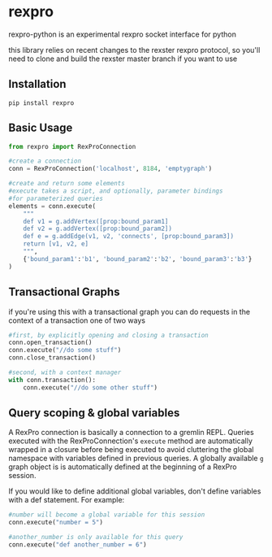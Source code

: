 rexpro
======

rexpro-python is an experimental rexpro socket interface for python

this library relies on recent changes to the rexster rexpro protocol, so you'll need to clone and build the rexster master branch if you want to use

## Installation
```
pip install rexpro
```

## Basic Usage

```python
from rexpro import RexProConnection

#create a connection
conn = RexProConnection('localhost', 8184, 'emptygraph')

#create and return some elements
#execute takes a script, and optionally, parameter bindings
#for parameterized queries
elements = conn.execute(
    """
    def v1 = g.addVertex([prop:bound_param1]
    def v2 = g.addVertex([prop:bound_param2])
    def e = g.addEdge(v1, v2, 'connects', [prop:bound_param3])
    return [v1, v2, e]
    """,
    {'bound_param1':'b1', 'bound_param2':'b2', 'bound_param3':'b3'}
)
```

## Transactional Graphs

if you're using this with a transactional graph you can do requests in the context of a transaction one of two ways

```python
#first, by explicitly opening and closing a transaction
conn.open_transaction()
conn.execute("//do some stuff")
conn.close_transaction()

#second, with a context manager
with conn.transaction():
    conn.execute("//do some other stuff")
```

## Query scoping & global variables

A RexPro connection is basically a connection to a gremlin REPL.
Queries executed with the RexProConnection's `execute` method are automatically wrapped in a closure before being executed
to avoid cluttering the global namespace with variables defined in previous queries. A globally available `g` graph object
is is automatically defined at the beginning of a RexPro session.

If you would like to define additional global variables, don't define variables with a def statement. For example:

```python
#number will become a global variable for this session
conn.execute("number = 5")

#another_number is only available for this query
conn.execute("def another_number = 6")
```

